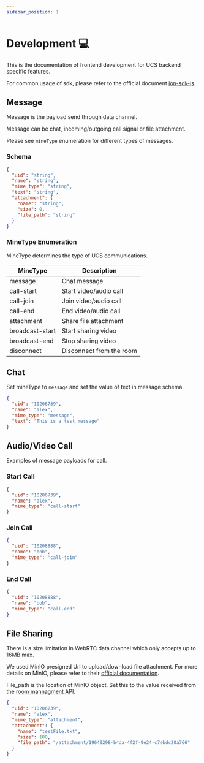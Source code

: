 ```yaml
---
sidebar_position: 1
---
```


# Development 💻

This is the documentation of frontend development for UCS backend specific features.

For common usage of sdk, please refer to the official document [ion-sdk-js](https://github.com/pion/ion-sdk-js).

## Message

Message is the payload send through data channel.

Message can be chat, incoming/outgoing call signal or file attachment.

Please see `mineType` enumeration for different types of messages.

### Schema

```json
{
  "uid": "string",
  "name": "string",
  "mime_type": "string",
  "text": "string",
  "attachment": {
    "name": "string",
    "size": 0,
    "file_path": "string"
  }
}
```

### MineType Enumeration

MineType determines the type of UCS communications.

| MineType        | Description               |
| --------------- | ------------------------- |
| message         | Chat message              |
| call-start      | Start video/audio call    |
| call-join       | Join video/audio call     |
| call-end        | End video/audio call      |
| attachment      | Share file attachment     |
| broadcast-start | Start sharing video       |
| broadcast-end   | Stop sharing video        |
| disconnect      | Disconnect from the room  |

## Chat

Set mineType to `message` and set the value of text in message schema.

```json
{
  "uid": "10206739",
  "name": "alex",
  "mime_type": "message",
  "text": "This is a test message"
}
```

## Audio/Video Call

Examples of message payloads for call.

### Start Call

```json
{
  "uid": "10206739",
  "name": "alex",
  "mime_type": "call-start"
}
```

### Join Call

```json
{
  "uid": "10208888",
  "name": "bob",
  "mime_type": "call-join"
}
```

### End Call

```json
{
  "uid": "10208888",
  "name": "bob",
  "mime_type": "call-end"
}
```

## File Sharing

There is a size limitation in WebRTC data channel which only accepts up to 16MB max.

We used MinIO presigned Url to upload/download file attachment. For more details on MinIO, please refer to their [official documentation](https://min.io/docs/minio/windows/index.html).

File_path is the location of MinIO object. Set this to the value received from the [room mannagment API](../Room%20Management%20API/file-upload.api.mdx).

```json
{
  "uid": "10206739",
  "name": "alex",
  "mime_type": "attachment",
  "attachment": {
    "name": "testFile.txt",
    "size": 100,
    "file_path": "/attachment/19649298-b4da-4f2f-9e24-c7ebdc20a766"
  }
}
```